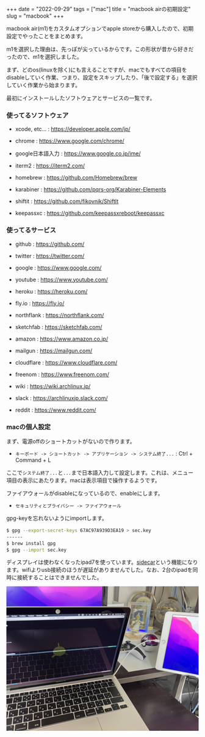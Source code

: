 +++
date = "2022-09-29"
tags = ["mac"]
title = "macbook airの初期設定"
slug = "macbook"
+++

macbook air(m1)をカスタムオプションでapple storeから購入したので、初期設定でやったことをまとめます。

m1を選択した理由は、先っぽが尖っているからです。この形状が昔から好きだったので、m1を選択しました。

まず、どのos(linuxを除く)にも言えることですが、macでもすべての項目をdisableしていく作業、つまり、設定をスキップしたり、「後で設定する」を選択していく作業から始まります。

最初にインストールしたソフトウェアとサービスの一覧です。

### 使ってるソフトウェア

- xcode, etc... : https://developer.apple.com/jp/

- chrome : https://www.google.com/chrome/

- google日本語入力 : https://www.google.co.jp/ime/

- iterm2 : https://iterm2.com/

- homebrew : https://github.com/Homebrew/brew

- karabiner : https://github.com/pqrs-org/Karabiner-Elements

- shiftit : https://github.com/fikovnik/ShiftIt

- keepassxc : https://github.com/keepassxreboot/keepassxc

### 使ってるサービス

- github : https://github.com/

- twitter : https://twitter.com/

- google : https://www.google.com/

- youtube : https://www.youtube.com/

- heroku : https://heroku.com/

- fly.io : https://fly.io/

- northflank : https://northflank.com/

- sketchfab : https://sketchfab.com/

- amazon : https://www.amazon.co.jp/

- mailgun : https://mailgun.com/

- cloudflare : https://www.cloudflare.com/

- freenom : https://www.freenom.com/

- wiki : https://wiki.archlinux.jp/

- slack : https://archlinuxjp.slack.com/

- reddit : https://www.reddit.com/

### macの個人設定

まず、電源offのショートカットがないので作ります。

- `キーボード -> ショートカット -> アプリケーション -> システム終了...` : Ctrl + Command + L

ここで`システム終了...`と`...`まで日本語入力して設定します。これは、メニュー項目の表示にあたります。macは表示項目で操作するようです。

ファイアウォールがdisableになっているので、enableにします。

- `セキュリティとプライバシー -> ファイアウォール`

gpg-keyを忘れないようにimportします。

```sh
$ gpg --export-secret-keys 67AC97A939D3EA19 > sec.key
------
$ brew install gpg
$ gpg --import sec.key
```

ディスプレイは使わなくなったipad7を使っています。[sidecar](https://support.apple.com/ja-jp/HT210380)という機能になります。wifiよりusb接続のほうが遅延がありませんでした。なお、2台のipadを同時に接続することはできませんでした。

![](https://raw.githubusercontent.com/syui/img/master/other/macbook_sidecar_ipad_0001.jpg)
